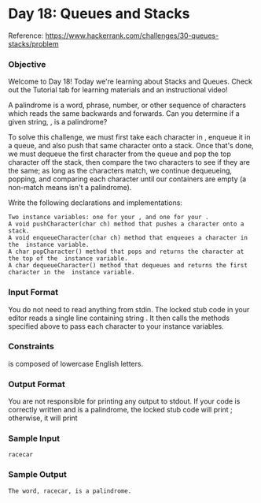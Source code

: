 # Day 18: Queues and Stacks
Reference: https://www.hackerrank.com/challenges/30-queues-stacks/problem

### Objective
Welcome to Day 18! Today we're learning about Stacks and Queues. Check out the Tutorial tab for learning materials and an instructional video!

A palindrome is a word, phrase, number, or other sequence of characters which reads the same backwards and forwards. Can you determine if a given string, , is a palindrome?

To solve this challenge, we must first take each character in , enqueue it in a queue, and also push that same character onto a stack. Once that's done, we must dequeue the first character from the queue and pop the top character off the stack, then compare the two characters to see if they are the same; as long as the characters match, we continue dequeueing, popping, and comparing each character until our containers are empty (a non-match means  isn't a palindrome).

Write the following declarations and implementations:

    Two instance variables: one for your , and one for your .
    A void pushCharacter(char ch) method that pushes a character onto a stack.
    A void enqueueCharacter(char ch) method that enqueues a character in the  instance variable.
    A char popCharacter() method that pops and returns the character at the top of the  instance variable.
    A char dequeueCharacter() method that dequeues and returns the first character in the  instance variable.

### Input Format

You do not need to read anything from stdin. The locked stub code in your editor reads a single line containing string . It then calls the methods specified above to pass each character to your instance variables.

### Constraints

is composed of lowercase English letters.

### Output Format

You are not responsible for printing any output to stdout.
If your code is correctly written and  is a palindrome, the locked stub code will print ; otherwise, it will print

### Sample Input

    racecar

### Sample Output

    The word, racecar, is a palindrome. 